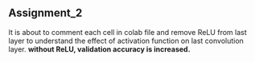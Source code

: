 ## Assignment_2 
It is about to comment each cell in colab file and remove ReLU from last layer to understand the effect of activation function on last convolution layer. 
<b> without ReLU, validation accuracy is increased.
